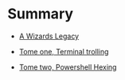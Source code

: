 # Summary

- [A Wizards Legacy](Wizardintro.md)

- [Tome one, Terminal trolling](Tome1.md)

- [Tome two, Powershell Hexing](Tome22.md)
